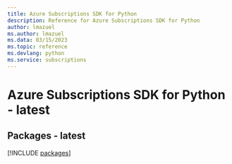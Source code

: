 ```yaml
---
title: Azure Subscriptions SDK for Python
description: Reference for Azure Subscriptions SDK for Python
author: lmazuel
ms.author: lmazuel
ms.data: 03/15/2023
ms.topic: reference
ms.devlang: python
ms.service: subscriptions
---
```

# Azure Subscriptions SDK for Python - latest
## Packages - latest
[!INCLUDE [packages](subscriptions-index.md)]